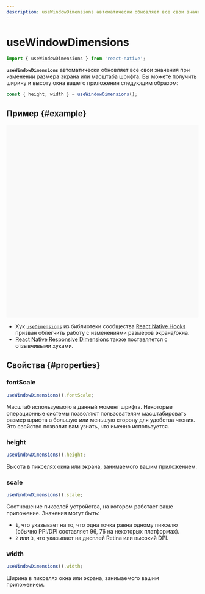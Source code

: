 ```yaml
---
description: useWindowDimensions автоматически обновляет все свои значения при изменении размера экрана или масштаба шрифта
---
```


# useWindowDimensions

```ts
import { useWindowDimensions } from 'react-native';
```

**`useWindowDimensions`** автоматически обновляет все свои значения при изменении размера экрана или масштаба шрифта. Вы можете получить ширину и высоту окна вашего приложения следующим образом:

```ts
const { height, width } = useWindowDimensions();
```

## Пример {#example}

<div data-snack-id="@bndby/usewindowdimensions-api" data-snack-platform="web" data-snack-preview="true" data-snack-theme="light" style="overflow:hidden;background:#F9F9F9;border:1px solid var(--color-border);border-radius:4px;height:505px;width:100%"></div>

-   Хук [`useDimensions`](https://github.com/react-native-community/hooks#usedimensions) из библиотеки сообщества [React Native Hooks](https://github.com/react-native-community/hooks) призван облегчить работу с изменениями размеров экрана/окна.
-   [React Native Responsive Dimensions](https://github.com/react-native-toolkit/react-native-responsive-dimensions) также поставляется с отзывчивыми хуками.

## Свойства {#properties}

### fontScale

```ts
useWindowDimensions().fontScale;
```

Масштаб используемого в данный момент шрифта. Некоторые операционные системы позволяют пользователям масштабировать размер шрифта в большую или меньшую сторону для удобства чтения. Это свойство позволит вам узнать, что именно используется.

### height

```ts
useWindowDimensions().height;
```

Высота в пикселях окна или экрана, занимаемого вашим приложением.

### scale

```ts
useWindowDimensions().scale;
```

Соотношение пикселей устройства, на котором работает ваше приложение. Значения могут быть:

-   `1`, что указывает на то, что одна точка равна одному пикселю (обычно PPI/DPI составляет 96, 76 на некоторых платформах).
-   `2` или `3`, что указывает на дисплей Retina или высокий DPI.

### width

```ts
useWindowDimensions().width;
```

Ширина в пикселях окна или экрана, занимаемого вашим приложением.
